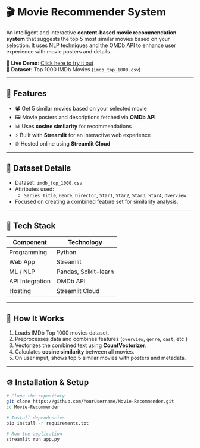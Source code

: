 # 🎬 Movie Recommender System

An intelligent and interactive **content-based movie recommendation system** that suggests the top 5 most similar movies based on your selection. It uses NLP techniques and the OMDb API to enhance user experience with movie posters and details.

🔗 **Live Demo**: [Click here to try it out](https://netflix-movie-recommenders.streamlit.app/)  
📁 **Dataset**: Top 1000 IMDb Movies (`imdb_top_1000.csv`)

---

## 🚀 Features

- 📽️ Get 5 similar movies based on your selected movie
- 🖼️ Movie posters and descriptions fetched via **OMDb API**
- 📊 Uses **cosine similarity** for recommendations
- ⚡ Built with **Streamlit** for an interactive web experience
- 🌐 Hosted online using **Streamlit Cloud**

---

## 📂 Dataset Details

- Dataset: `imdb_top_1000.csv`
- Attributes used:
  - `Series_Title`, `Genre`, `Director`, `Star1`, `Star2`, `Star3`, `Star4`, `Overview`
- Focused on creating a combined feature set for similarity analysis.

---

## 🧰 Tech Stack

| Component        | Technology           |
|------------------|----------------------|
| Programming      | Python               |
| Web App          | Streamlit            |
| ML / NLP         | Pandas, Scikit-learn |
| API Integration  | OMDb API             |
| Hosting          | Streamlit Cloud      |

---

## 📌 How It Works

1. Loads IMDb Top 1000 movies dataset.
2. Preprocesses data and combines features (`overview`, `genre`, `cast`, etc.)
3. Vectorizes the combined text using **CountVectorizer**.
4. Calculates **cosine similarity** between all movies.
5. On user input, shows top 5 similar movies with posters and metadata.

---

## ⚙️ Installation & Setup

```bash
# Clone the repository
git clone https://github.com/YourUsername/Movie-Recommender.git
cd Movie-Recommender

# Install dependencies
pip install -r requirements.txt

# Run the application
streamlit run app.py
